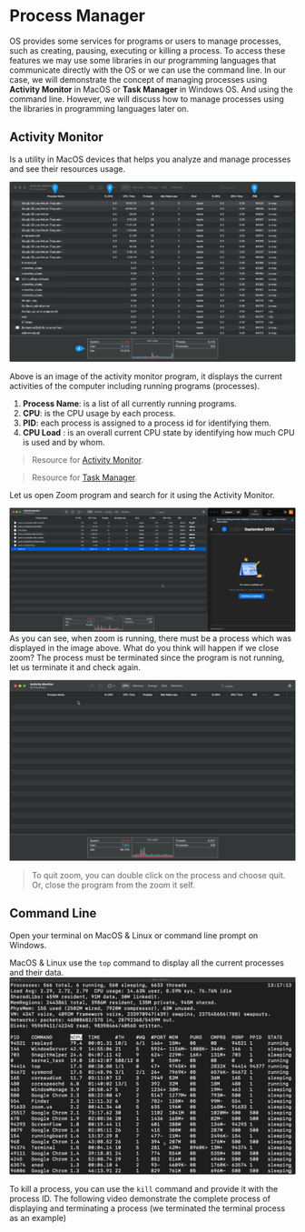 # Process Manager
OS provides some services for programs or users to manage processes, such as creating, pausing, executing or killing a process. To access these features we may use some libraries in our programming languages that communicate directly with the OS or we can use the command line. In our case, we will demonstrate the concept of managing processes using **Activity Monitor** in MacOS or **Task Manager** in Windows OS. And using the command line. However, we will discuss how to manage processes using the libraries in programming languages later on.



## Activity Monitor 
Is a utility in MacOS devices that helps you analyze and manage processes and see their resources usage.


![activity monitor image](./images/11.activity-monitor-process-view.png)

Above is an image of the activity monitor program, it displays the current activities of the computer including running programs (processes).
1. **Process Name**: is a list of all currently running programs.
2. **CPU**: is the CPU
 usage by each process. 
3. **PID**: each process is assigned to a process id for identifying them.
4. **CPU Load** : is an overall current CPU state by identifying how much CPU is used and by whom. 


> Resource for [Activity Monitor](https://support.apple.com/en-sa/guide/activity-monitor/welcome/mac).

> Resource for [Task Manager](https://learn.microsoft.com/en-us/shows/inside/task-manager).


Let us open Zoom program and search for it using the Activity Monitor. 

![activity monitor image](./images/12.activity-monitor-with-zoom.png)
As you can see, when zoom is running, there must be a process which was displayed in the image above. What do you think will happen if we close zoom? 
The process must be terminated since the program is not running, let us terminate it and check again. 

![activity monitor image](./images/13.quit-zoom.png)
> To quit zoom, you can double click on the process and choose quit. Or, close the program from the zoom it self.



## Command Line
Open your terminal on MacOS & Linux or command line prompt on Windows.

MacOS & Linux
use the `top` command to display all the current processes and their data. 
![activity monitor image](./images/15.top-command.png)

To kill a process, you can use the `kill` command and provide it with the process ID. The following video demonstrate the complete process of displaying and terminating a process (we terminated the terminal process as an example)

